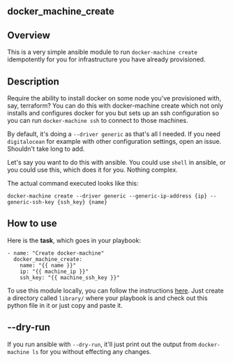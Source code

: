 docker_machine_create
--

Overview
--

This is a very simple ansible module to run `docker-machine create` idempotently for you for infrastructure you have 
already provisioned.

Description
--

Require the ability to install docker on some node you've provisioned with, say, terraform? You can do this with docker-machine create which not only installs and configures docker for you but sets up an ssh configuration so you can run `docker-machine ssh` to connect to those machines.

By default, it's doing a `--driver generic` as that's all I needed. If you need `digitalocean` for example with other configuration settings, open an issue. Shouldn't take long to add.

Let's say you want to do this with ansible. You could use `shell` in ansible, or you could use this, which does it for you. Nothing complex.

The actual command executed looks like this:

```
docker-machine create --driver generic --generic-ip-address {ip} --generic-ssh-key {ssh_key} {name}
```

How to use
--

Here is the **task**, which goes in your playbook:

```
- name: "Create docker-machine"
  docker_machine_create:
    name: "{{ name }}"
    ip: "{{ machine_ip }}"
    ssh_key: "{{ machine_ssh_key }}"
```

To use this module locally, you can follow the instructions [here](https://docs.ansible.com/ansible/latest/dev_guide/developing_locally.html). 
Just create a directory called `library/` where your playbook is and check out this python file in it or just copy and paste it.

--dry-run
--

If you run ansible with `--dry-run`, it'll just print out the output from `docker-machine ls` for you without effecting any changes.
